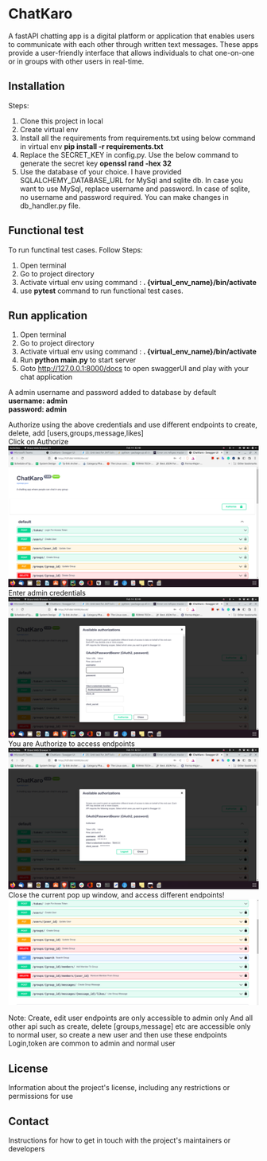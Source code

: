# ChatKaro

A fastAPI chatting app is a digital platform or application that enables users to communicate with each other through
written
text messages. These apps provide a user-friendly interface that allows individuals to chat one-on-one or in groups with
other users in real-time.

## Installation

Steps:

1. Clone this project in local
2. Create virtual env
3. Install all the requirements from requirements.txt using below command in virtual env
   **pip install -r requirements.txt**
4. Replace the SECRET_KEY in config.py. Use the below command to generate the secret key
   **openssl rand -hex 32**
5. Use the database of your choice. I have provided SQLALCHEMY_DATABASE_URL for MySql and sqlite db. In case you want to
   use MySql, replace username and password. In case of sqlite, no username and password required. You can make changes
   in db_handler.py file.

## Functional test

To run functinal test cases. Follow
Steps:

1. Open terminal
2. Go to project directory
3. Activate virtual env using command :   **. {virtual_env_name}/bin/activate**
4. use **pytest** command to run functional test cases.

## Run application

1. Open terminal
2. Go to project directory
3. Activate virtual env using command :   **. {virtual_env_name}/bin/activate**
4. Run **python main.py** to start server
5. Goto http://127.0.0.1:8000/docs to open swaggerUI and play with your chat application

A admin username and password added to database by default <br>
**username: admin** <br>
**password: admin**

Authorize using the above credentials and use different endpoints to create, delete, add [users,groups,message,likes]
<br>Click on Authorize
![img.png](static/img.png)
Enter admin credentials
![img_1.png](static/img_1.png)
You are Authorize to access endpoints
![img_2.png](static/img_2.png)
Close the current pop up window, and access different endpoints!
![img_3.png](static/img_3.png)

Note: Create, edit user endpoints are only accessible to admin only
And all other api such as create, delete [groups,message] etc are accessible only to normal user, so create a new user
and then use these endpoints<br>
Login,token are common to admin and normal user

## License

Information about the project's license, including any restrictions or permissions for use

## Contact

Instructions for how to get in touch with the project's maintainers or developers
